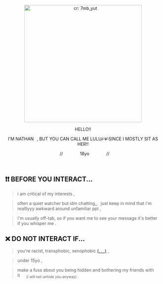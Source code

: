 <div><p align="center"> <img width="380" src="https://i.imgur.com/2mCKfx2.png" alt="cr: 7mb_yut"></p>
</div>

<p align="center">
	HELLO!!		

<p align="center">
I'M NATHAN⠀, BUT YOU CAN CALL ME LULU<i><s>/ V </s></i>	SINCE I MOSTLY SIT AS HER!!
<p align="center">⠀//⠀⠀⠀⠀⠀ 18yo⠀⠀⠀⠀⠀ //

⠀


## ❗❗ BEFORE YOU INTERACT...

> i am critical of my interests ,


> often a quiet watcher but idm chatting,,⠀just keep in mind that i'm realllyyy awkward around unfamiliar ppl ,


> i'm usually off-tab, so if you want me to see your message it's better if you whisper me .

## ❌  DO NOT INTERACT IF... 

>you're racist, transphobic, xenophobic [(. . .)](https://dni-criteria.carrd.co)    ,

> under 15yo ,


> make a fuss about you being hidden and bothering my friends with it⠀⠀<sub>(i will not unhide you anyway) .</sub> 


⠀



 
